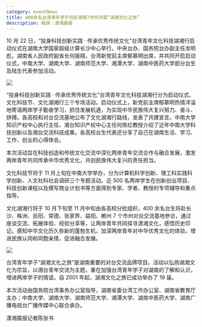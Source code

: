 ```yaml
---
category: eventNews
title: 400余名台湾青年学子将赴湖南7市州开展“湖湘文化之旅”
description: 稿源：潇湘晨报
---
```

10 月 22 日，“投身科技创新实践 · 传承优秀传统文化”台湾青年文化科技湖湘行启动仪式在湖南大学国家超级计算长沙中心举行。中央台办、国务院台办副主任龙明彪，湖南省人民政府副省长何报翔，台湾新党前主席郁慕明出席，并共同开启启动仪式，中南大学、湖南大学、湖南师范大学、湘潭大学、湖南中医药大学部分台生及陆生代表参加活动。

![](https://zkres1.myzaker.com/202110/6172a5d18e9f09039814dc1c_1024.jpg)

“投身科技创新实践 · 传承优秀传统文化”台湾青年文化科技湖湘行分为启动仪式、文化科技节、文化湖湘行三个专场活动。启动仪式上，新党前主席郁慕明热情洋溢地寄语两岸学子勤奋学习，抓住发展机遇，为实现中华民族伟大复兴努力、奋斗、拼搏。各高校和对台交流基地公布了文化湖湘行路线，发表了共建宣言。中南大学知识产权中心执行主任、湘台知识产权中心主任何炼红教授介绍了近年中南大学科技创新以及湘台交流科技成果。各高校台生代表还分享了自己在湖南生活、学习、工作、创业的心得体会。

本次活动旨在科技创造和传统文化交流中深化两岸青年交流合作与融合发展，激发两岸青年共同传承中华优秀文化，共创民族伟大复兴的责任担当。

文化科技节将于 11 月上旬在中南大学举办，分为计算机科学创新、理工科实践科学创新、人文社科社会调研三个专题活动。近 500 名两岸学生在创新创业项目、科技创新课程以及撰写商业计划书等方面得到专家、学者、教授的专项辅导和重点指导。

文化湖湘行将于 10 月下旬至 11 月中旬由各高校分批组织，400 余名台生将赴长沙、株洲、岳阳、常德、张家界、益阳、郴州 7 个市州对台交流基地参访，通过座谈交流、拓展体验、经验分享等，让两岸青年共同探寻潇湘文化，感悟历史印记，感知中华文化历久弥新的蓬勃生机，加深两岸青年对中华优秀文化的体验，增进民族认同和同胞亲情，促进融合发展。

![](https://zkres1.myzaker.com/202110/6172a5d18e9f09039814dc1d_1024.jpg)

台湾青年学子“湖湘文化之旅”是湖南重要的对台交流品牌项目。活动以弘扬湖湘文化为宗旨，以湘台青年交流为主题，重在加强台湾青年学子对湖南的了解和认识，增进两岸学子的情谊。自 2001 年起，湖湘文化之旅已成功举办了 19 届。

本次活动由国务院台湾事务办公室指导，湖南省委台湾工作办公室、湖南省教育厅主办；中南大学、湖南大学、湖南师范大学、湘潭大学、湖南中医药大学、湖南广播电视台广播传媒中心联合承办。

潇湘晨报记者陈张书
